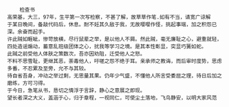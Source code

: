         检查书
    高荣基，大三，97年，生平第一次写检察，不甚了解，故草草作笔.如有不当，请宽广谅解
    于某日晚间，备敲代码后，休息。耐不妊其久敌于我，无故嘤嘤作怪，挑起事端，加之积怨已深。余奋而起手。
    许此贼如睚眦，惨苛放横，尽行鼠辈之举，是以他人不屑。然此贼，毫无廉耻之心，避重就轻，四处造谣煽动，蓄意乱班级团体之心，扰我等学习之境。是其本性彰显，突显巧簧如蛇。
    此贼之前受他人体肤之策数次，吾亦因劝阻，迁受他人之怒。
    不料不思雪耻，更继其恶，荼毒他人，吁嗟之怨不绝于耳。亲承师之教诲，而后审时度势，思虑多番，不忍累及至旁，允不与其较。
    待自省吾身，冲动之举过剩，无思量其果。仍年少气盛，不懂他人所言受委屈之理，待日后加之磨练，方可习得。
    于今日，急笔从书，恳切之情浮于言辞，静心之意展之即现。
    望长者深之大义，盖涵于心，归于章程，一视同仁，可使尘土落地，飞鸟静安，以明大家风范
